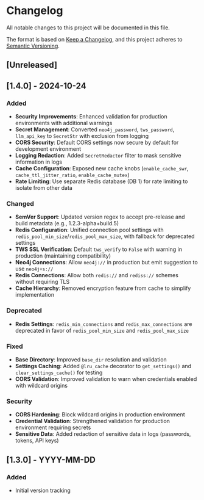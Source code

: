 # Changelog

All notable changes to this project will be documented in this file.

The format is based on [Keep a Changelog](https://keepachangelog.com/en/1.0.0/),
and this project adheres to [Semantic Versioning](https://semver.org/spec/v2.0.0.html).

## [Unreleased]

## [1.4.0] - 2024-10-24

### Added
- **Security Improvements**: Enhanced validation for production environments with additional warnings
- **Secret Management**: Converted `neo4j_password`, `tws_password`, `llm_api_key` to `SecretStr` with exclusion from logging
- **CORS Security**: Default CORS settings now secure by default for development environment
- **Logging Redaction**: Added `SecretRedactor` filter to mask sensitive information in logs
- **Cache Configuration**: Exposed new cache knobs (`enable_cache_swr`, `cache_ttl_jitter_ratio`, `enable_cache_mutex`)
- **Rate Limiting**: Use separate Redis database (DB 1) for rate limiting to isolate from other data

### Changed
- **SemVer Support**: Updated version regex to accept pre-release and build metadata (e.g., 1.2.3-alpha+build.5)
- **Redis Configuration**: Unified connection pool settings with `redis_pool_min_size`/`redis_pool_max_size`, with fallback for deprecated settings
- **TWS SSL Verification**: Default `tws_verify` to `False` with warning in production (maintaining compatibility)
- **Neo4j Connections**: Allow `neo4j://` in production but emit suggestion to use `neo4j+s://`
- **Redis Connections**: Allow both `redis://` and `rediss://` schemes without requiring TLS
- **Cache Hierarchy**: Removed encryption feature from cache to simplify implementation

### Deprecated
- **Redis Settings**: `redis_min_connections` and `redis_max_connections` are deprecated in favor of `redis_pool_min_size` and `redis_pool_max_size`

### Fixed
- **Base Directory**: Improved `base_dir` resolution and validation
- **Settings Caching**: Added `@lru_cache` decorator to `get_settings()` and `clear_settings_cache()` for testing
- **CORS Validation**: Improved validation to warn when credentials enabled with wildcard origins

### Security
- **CORS Hardening**: Block wildcard origins in production environment
- **Credential Validation**: Strengthened validation for production environment requiring secrets
- **Sensitive Data**: Added redaction of sensitive data in logs (passwords, tokens, API keys)

## [1.3.0] - YYYY-MM-DD

### Added
- Initial version tracking